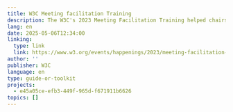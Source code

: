 ```yaml
---
title: W3C Meeting facilitation Training
description: The W3C's 2023 Meeting Facilitation Training helped chairs and facilitators develop skills for running effective, inclusive meetings. It consisted of a 30-minute pre-recorded session on facilitation basics and a 60-minute live hybrid session at TPAC 2023, covering practical tips and handling difficult discussions. The training, led by Wendy Reid, was open to all facilitators and those aspiring to take on such roles.
lang: en
date: 2025-05-06T12:34:00
linking:
  type: link
  link: https://www.w3.org/events/happenings/2023/meeting-facilitation-training/
author: ''
publisher: W3C
language: en
type: guide-or-toolkit
projects:
  - e45a05ce-efb3-449f-965d-f671911b6626
topics: []
---
```


